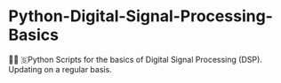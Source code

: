 # Python-Digital-Signal-Processing-Basics
🌊📶 🇸Python Scripts for the basics of Digital Signal Processing (DSP). Updating on a regular basis.
